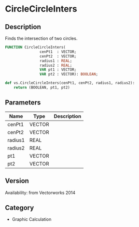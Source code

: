 # CircleCircleInters

## Description
Finds the intersection of two circles.

```pascal
FUNCTION CircleCircleInters(
				cenPt1  : VECTOR;
				cenPt2  : VECTOR;
				radius1 : REAL;
				radius2 : REAL;
				VAR pt1 : VECTOR;
				VAR pt2 : VECTOR): BOOLEAN;
```

```python
def vs.CircleCircleInters(cenPt1, cenPt2, radius1, radius2):
    return (BOOLEAN, pt1, pt2)
```

## Parameters
|Name|Type|Description|
|---|---|---|
|cenPt1|VECTOR|   |
|cenPt2|VECTOR|   |
|radius1|REAL|   |
|radius2|REAL|   |
|pt1|VECTOR|   |
|pt2|VECTOR|   |

## Version
Availability: from Vectorworks 2014

## Category
* Graphic Calculation

